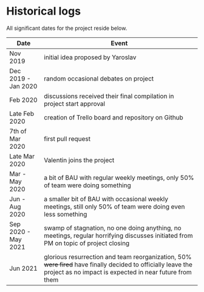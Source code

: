 # Historical logs

All significant dates for the project reside below.

Date | Event
-----|------
Nov 2019 | initial idea proposed by Yaroslav
Dec 2019 - Jan 2020 | random occasional debates on project
Feb 2020 | discussions received their final compilation in project start approval
Late Feb 2020 | creation of Trello board and repository on Github
7th of Mar 2020 | first pull request
Late Mar 2020 | Valentin joins the project
Mar - May 2020 | a bit of BAU with regular weekly meetings, only 50% of team were doing something
Jun - Aug 2020 | a smaller bit of BAU with occasional weekly meetings, still only 50% of team were doing even less something
Sep 2020 - May 2021 | swamp of stagnation, no one doing anything, no meetings, regular horrifying discusses initiated from PM on topic of project closing
Jun 2021 | glorious resurrection and team reorganization, 50% ~~were fired~~ have finally decided to officially leave the project as no impact is expected in near future from them
